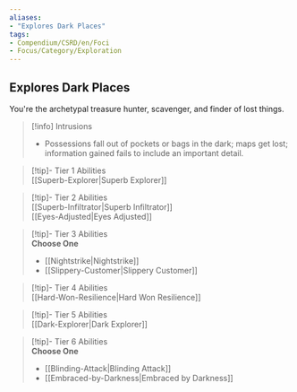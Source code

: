 ```yaml
---
aliases:
- "Explores Dark Places"
tags:
- Compendium/CSRD/en/Foci
- Focus/Category/Exploration
---
```


  
## Explores Dark Places  
You're the archetypal treasure hunter, scavenger, and finder of lost things.  

>[!info] Intrusions  
>- Possessions fall out of pockets or bags in the dark; maps get lost; information gained fails to include an important detail.  


>[!tip]- Tier 1 Abilities  
> [[Superb-Explorer|Superb Explorer]]  


>[!tip]- Tier 2 Abilities  
> [[Superb-Infiltrator|Superb Infiltrator]]  
> [[Eyes-Adjusted|Eyes Adjusted]]  


>[!tip]- Tier 3 Abilities  
> **Choose One**  
>- [[Nightstrike|Nightstrike]]  
>- [[Slippery-Customer|Slippery Customer]]  


>[!tip]- Tier 4 Abilities  
> [[Hard-Won-Resilience|Hard Won Resilience]]  


>[!tip]- Tier 5 Abilities  
> [[Dark-Explorer|Dark Explorer]]  


>[!tip]- Tier 6 Abilities  
> **Choose One**  
>- [[Blinding-Attack|Blinding Attack]]  
>- [[Embraced-by-Darkness|Embraced by Darkness]]
